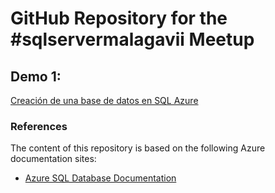 # GitHub Repository for the #sqlservermalagavii Meetup

## Demo 1: 

[Creación de una base de datos en SQL Azure](Creación-de-una-base-de-datos-en-SQL-Azure.md)

### References

The content of this repository is based on the following Azure documentation sites:

- [Azure SQL Database Documentation](https://docs.microsoft.com/en-us/azure/sql-database/)